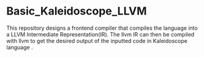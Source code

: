 # Basic_Kaleidoscope_LLVM
This repository designs a frontend compiler that compiles the language into a LLVM Intermediate Representation(IR). The llvm IR can then be compiled with llvm to get the desired output of the inputted code in Kaleidoscope language .
